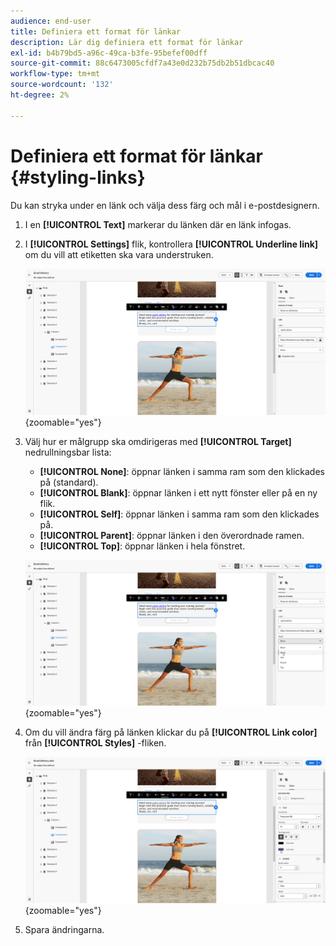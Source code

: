 ```yaml
---
audience: end-user
title: Definiera ett format för länkar
description: Lär dig definiera ett format för länkar
exl-id: b4b79bd5-a96c-49ca-b3fe-95befef00dff
source-git-commit: 88c6473005cfdf7a43e0d232b75db2b51dbcac40
workflow-type: tm+mt
source-wordcount: '132'
ht-degree: 2%

---
```



# Definiera ett format för länkar {#styling-links}

Du kan stryka under en länk och välja dess färg och mål i e-postdesignern.

1. I en **[!UICONTROL Text]** markerar du länken där en länk infogas.

1. I **[!UICONTROL Settings]** flik, kontrollera **[!UICONTROL Underline link]** om du vill att etiketten ska vara understruken.

   ![](assets/link_1.png){zoomable=&quot;yes&quot;}

1. Välj hur er målgrupp ska omdirigeras med **[!UICONTROL Target]** nedrullningsbar lista:

   * **[!UICONTROL None]**: öppnar länken i samma ram som den klickades på (standard).
   * **[!UICONTROL Blank]**: öppnar länken i ett nytt fönster eller på en ny flik.
   * **[!UICONTROL Self]**: öppnar länken i samma ram som den klickades på.
   * **[!UICONTROL Parent]**: öppnar länken i den överordnade ramen.
   * **[!UICONTROL Top]**: öppnar länken i hela fönstret.

   ![](assets/link_2.png){zoomable=&quot;yes&quot;}

1. Om du vill ändra färg på länken klickar du på **[!UICONTROL Link color]** från **[!UICONTROL Styles]** -fliken.

   ![](assets/link_3.png){zoomable=&quot;yes&quot;}

1. Spara ändringarna.
